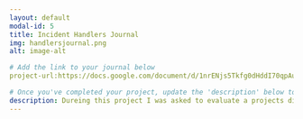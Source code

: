 ```yaml
---
layout: default
modal-id: 5
title: Incident Handlers Journal
img: handlersjournal.png
alt: image-alt

# Add the link to your journal below
project-url:https://docs.google.com/document/d/1nrENjs5Tkfg0dHddI70qpAuePfjGLb6KQ9mOTefEKuc/edit?tab=t.0

# Once you've completed your project, update the 'description' below to this one: Provided clear and concise written documentation of cybersecurity events, including detailed event descriptions, tools used, and lessons learned throughout the process.
description: Dureing this project I was asked to evaluate a projects directory and change permissions to make sure the project team did not have anyone outside of the user exicuting permissions. This project taught me how to find hidden files and use chmod to change permissions. As well as how to use ls -la to find what I need to know and check that I exicuted permissions properly.
---
```


